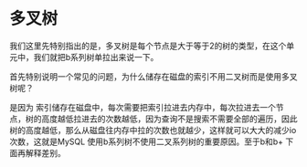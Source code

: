 # 多叉树
我们这里先特别指出的是，多叉树是每个节点是大于等于2的树的类型，在这个单元中，我们就把b系列树单拉出来说一下。

首先特别说明一个常见的问题，为什么储存在磁盘的索引不用二叉树而是使用多叉树呢？

是因为 索引储存在磁盘中，每次需要把索引拉进去内存中，每次拉进去一个节点，树的高度越低拉进去的次数越低，因为查询不是搜索不需要全部的遍历，因此 树的高度越低，那么从磁盘往内存中拉的次数也就越少，这样就可以大大的减少io次数，这就是MySQL 使用b系列树不使用二叉系列树的重要原因。至于b和b+ 下面再解释差别。
